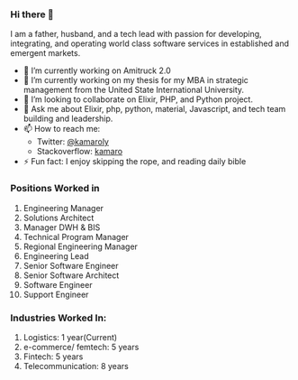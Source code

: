 ### Hi there 👋

I am a father, husband, and a tech lead with passion for developing, integrating, and operating world class software services in established and emergent markets.

- 🔭 I’m currently working on Amitruck 2.0
- 🌱 I’m currently working on my thesis for my MBA in strategic management from the United State International University.
- 👯 I’m looking to collaborate on Elixir, PHP, and Python project.
- 💬 Ask me about Elixir, php, python, material, Javascript, and tech team building and leadership.
- 📫 How to reach me: 
  -  Twitter: [@kamaroly](https://twitter.com/kamaroly)
  -  Stackoverflow: [kamaro](https://stackoverflow.com/users/2858817/kamaro)
- ⚡ Fun fact: I enjoy skipping the rope, and reading daily bible

### Positions Worked in
1. Engineering Manager
2. Solutions Architect
3. Manager DWH & BIS
4. Technical Program Manager
5. Regional Engineering Manager
6. Engineering Lead
7. Senior Software Engineer
8. Senior Software Architect
9. Software Engineer
10. Support Engineer

### Industries Worked In:
1. Logistics: 1 year(Current)
3. e-commerce/ femtech: 5 years
4. Fintech: 5 years
5. Telecommunication: 8 years
